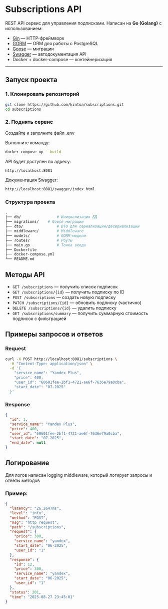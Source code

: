 # Subscriptions API

REST API сервис для управления подписками. Написан на **Go (Golang)** с использованием:
- [Gin](https://github.com/gin-gonic/gin) — HTTP-фреймворк
- [GORM](https://gorm.io/) — ORM для работы с PostgreSQL
- [Goose](https://github.com/pressly/goose) — миграции
- [Swagger](https://github.com/swaggo/gin-swagger) — автодокументация API
- Docker + docker-compose — контейнеризация

---

## Запуск проекта

### 1. Клонировать репозиторий
```bash
git clone https://github.com/kintoa/subscriptions.git
cd subscriptions
```

### 2. Поднять сервис
Создайте и заполните файл .env

Выполните команду:
```bash
docker-compose up --build
```

API будет доступен по адресу:
```bash
http://localhost:8081
```

Документация Swagger:
```bash
http://localhost:8081/swagger/index.html
```


### Структура проекта
``` bash
.
├── db/                # Инициализация БД
├── migrations/    # Goose миграции
├── dto/               # DTO для сериализации/десериализации
├── middleware/        # Middleware 
├── models/            # GORM-модели
├── routes/            # Роуты
├── main.go            # Точка входа
├── Dockerfile
├── docker-compose.yml
└── README.md
```

## Методы API

- `GET /subscriptions` — получить список подписок  
- `GET /subscriptions/{id}` — получить подписку по ID  
- `POST /subscriptions` — создать новую подписку  
- `PATCH /subscriptions/{id}` — обновить подписку (частично)  
- `DELETE /subscriptions/{id}` — удалить подписку  
- `GET /subscriptions/summary` — получить суммарную стоимость подписок с фильтрацией  

## Примеры запросов и ответов

### Request
```bash
curl -X POST http://localhost:8081/subscriptions \
  -H "Content-Type: application/json" \
  -d '{
    "service_name": "Yandex Plus",
    "price": 400,
    "user_id": "60601fee-2bf1-4721-ae6f-7636e79a0cba",
    "start_date": "07-2025"
  }'
```

### Response
```json
{
  "id": 1,
  "service_name": "Yandex Plus",
  "price": 400,
  "user_id": "60601fee-2bf1-4721-ae6f-7636e79a0cba",
  "start_date": "07-2025",
  "end_date": null
}
```

## Логирование

Для логов написан logging middleware, который логирует запросы и ответы методов

### Пример:
```json
{
  "latency": "26.2647ms",
  "level": "info",
  "method": "POST",
  "msg": "http request",
  "path": "/subscriptions",
  "request": {
    "price": 300,
    "service_name": "yandex",
    "start_date": "06-2025",
    "user_id": "1"
  },
  "response": {
    "id": 12,
    "price": 300,
    "service_name": "yandex",
    "start_date": "06-2025",
    "user_id": "1"
  },
  "status": 201,
  "time": "2025-08-27 23:45:01"
}
```
